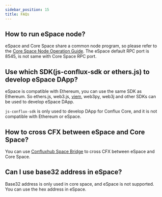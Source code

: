 ```yaml
---
sidebar_position: 15
title: FAQs
---
```


## How to run eSpace node?

eSpace and Core Space share a common node program, so please refer to the [Core Space Node Operation Guide](/docs/category/run-a-node). The eSpace default RPC port is 8545, is not same with Core Space RPC port.

## Use which SDK(js-conflux-sdk or ethers.js) to develop eSpace DApp?

eSpace is compatible with Ethereum, you can use the same SDK as Ethereum. So ethers.js, web3.js, [viem](https://viem.sh/), web3py, web3j and other SDKs can be used to develop eSpace DApp.

`js-conflux-sdk` is only used to develop DApp for Conflux Core, and it is not compatible with Ethereum or eSpace.

## How to cross CFX between eSpace and Core Space?

You can use [Confluxhub Space Bridge](https://confluxhub.io/espace-bridge/cross-space) to cross CFX between eSpace and Core Space.

## Can I use base32 address in eSpace?

Base32 address is only used in core space, and eSpace is not supported. You can use the hex address in eSpace.